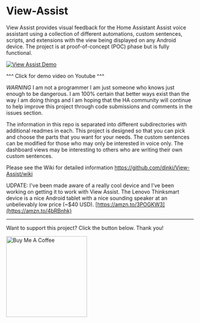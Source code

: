 # View-Assist

View Assist provides visual feedback for the Home Assistant Assist voice assistant using a collection of different automations, custom sentences, scripts, and extensions with the view being displayed on any Android device.  The project is at proof-of-concept (POC) phase but is fully functional.  


[![View Assist Demo](https://img.youtube.com/vi/I-TejfwZi5g/mqdefault.jpg)](https://www.youtube.com/watch?v=I-TejfwZi5g)

^^^ Click for demo video on Youtube ^^^


*WARNING* I am not a programmer I am just someone who knows just enough to be dangerous.  I am 100% certain that better ways exist than the way I am doing things and I am hoping that the HA community will continue to help improve this project through code submissions and comments in the issues section. 

The information in this repo is separated into different subdirectories with additional readmes in each.  This project is designed so that you can pick and choose the parts that you want for your needs.  The custom sentences can be modified for those who may only be interested in voice only.  The dashboard views may be interesting to others who are writing their own custom sentences.

Please see the Wiki for detailed information https://github.com/dinki/View-Assist/wiki

UDPATE:  I've been made aware of a really cool device and I've been working on getting it to work with View Assist.  The Lenovo Thinksmart device is a nice Android tablet with a nice sounding speaker at an unbelievably low price (~$40 USD). [https://amzn.to/3POGKW3](https://amzn.to/4bRBnhk)


-----------------

Want to support this project?  Click the button below.  Thank you!

<a href="https://www.buymeacoffee.com/dinki" target="_blank"><img src="https://cdn.buymeacoffee.com/buttons/v2/default-yellow.png" alt="Buy Me A Coffee" style="width: 10% !important;width: 217px !important;" width="20%"></a>
